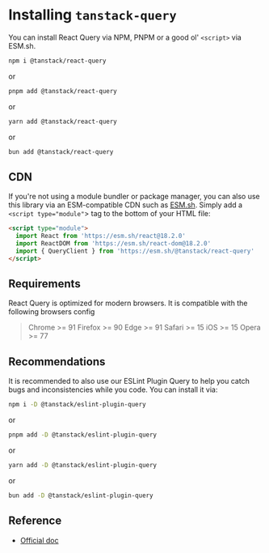 # Installing `tanstack-query`

You can install React Query via NPM, PNPM or a good ol' `<script>` via ESM.sh.

```bash
npm i @tanstack/react-query
```

or

```bash
pnpm add @tanstack/react-query
```

or

```bash
yarn add @tanstack/react-query
```

or

```bash
bun add @tanstack/react-query
```

## CDN

If you're not using a module bundler or package manager, you can also use this library via an ESM-compatible CDN such as [ESM.sh](<https://esm.sh/>). Simply add a `<script type="module"`> tag to the bottom of your HTML file:

```html
<script type="module">
  import React from 'https://esm.sh/react@18.2.0'
  import ReactDOM from 'https://esm.sh/react-dom@18.2.0'
  import { QueryClient } from 'https://esm.sh/@tanstack/react-query'
</script>
```

## Requirements

React Query is optimized for modern browsers. It is compatible with the following browsers config

> Chrome >= 91
> Firefox >= 90
> Edge >= 91
> Safari >= 15
> iOS >= 15
> Opera >= 77

## Recommendations

It is recommended to also use our ESLint Plugin Query to help you catch bugs and inconsistencies while you code. You can install it via:

```bash
npm i -D @tanstack/eslint-plugin-query
```

or

```bash
pnpm add -D @tanstack/eslint-plugin-query
```

or

```bash
yarn add -D @tanstack/eslint-plugin-query
```

or

```bash
bun add -D @tanstack/eslint-plugin-query
```

## Reference

- [Official doc](https://tanstack.com/query/latest/docs/framework/react/installation)
